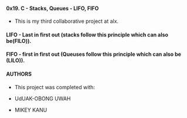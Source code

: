 #### 0x19. C - Stacks, Queues - LIFO, FIFO

* This is my third collaborative project at alx.

#### LIFO - Last in first out (stacks follow this principle which can also be(FILO)).

#### FIFO - first in first out (Queuses follow this principle which can also be (LILO)).


#### AUTHORS

* This project was completed with:

* UdUAK-OBONG UWAH

* MIKEY KANU
